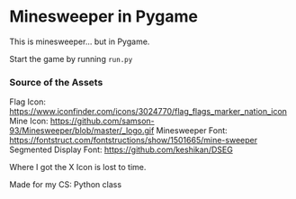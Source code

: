 # Minesweeper in Pygame

This is minesweeper... but in Pygame.

Start the game by running `run.py`

### Source of the Assets

Flag Icon: https://www.iconfinder.com/icons/3024770/flag_flags_marker_nation_icon
Mine Icon: https://github.com/samson-93/Minesweeper/blob/master/_logo.gif
Minesweeper Font: https://fontstruct.com/fontstructions/show/1501665/mine-sweeper
Segmented Display Font: https://github.com/keshikan/DSEG

Where I got the X Icon is lost to time.

Made for my CS: Python class
